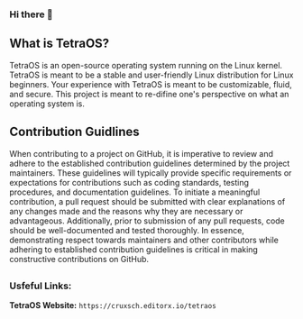 ### Hi there 👋

## What is TetraOS?

TetraOS is an open-source operating system running on the Linux kernel. TetraOS is meant to be a stable and user-friendly Linux distribution for Linux beginners. 
Your experience with TetraOS is meant to be customizable, fluid, and secure. This project is meant to re-difine one's perspective on what an operating system is.

## Contribution Guidlines 

When contributing to a project on GitHub, it is imperative to review and adhere to the established contribution guidelines determined by the project maintainers. These guidelines will typically provide specific requirements or expectations for contributions such as coding standards, testing procedures, and documentation guidelines. To initiate a meaningful contribution, a pull request should be submitted with clear explanations of any changes made and the reasons why they are necessary or advantageous. Additionally, prior to submission of any pull requests, code should be well-documented and tested thoroughly. In essence, demonstrating respect towards maintainers and other contributors while adhering to established contribution guidelines is critical in making constructive contributions on GitHub.

## 

### Usfeful Links:

**TetraOS Website:** `https://cruxsch.editorx.io/tetraos`
